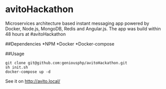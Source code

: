# avitoHackathon
Microservices architecture based instant messaging app powered by Docker, Node.js, MongoDB, Redis and Angular.js. The app was build within 48 hours at #avitoHackathon

##Dependencies
*NPM
*Docker
*Docker-compose

##Usage
```
git clone git@github.com:geniousphp/avitoHackathon.git
sh init.sh
docker-compose up -d
```
See it on http://avito.local/
